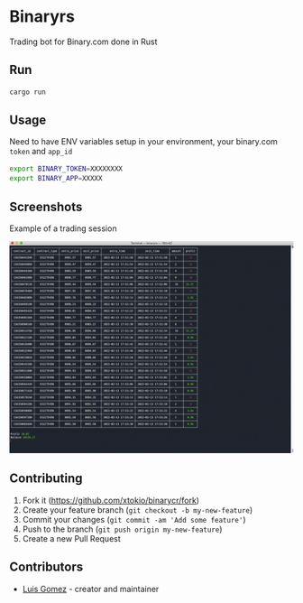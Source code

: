 # Binaryrs

Trading bot for Binary.com done in Rust

## Run

```bash
cargo run
```

## Usage

Need to have ENV variables setup in your environment, your binary.com `token` and `app_id`

```bash
export BINARY_TOKEN=XXXXXXXX
export BINARY_APP=XXXXX
```

## Screenshots

Example of a trading session

![binary 01](screenshot_binaryrs.png)

## Contributing

1. Fork it (<https://github.com/xtokio/binarycr/fork>)
2. Create your feature branch (`git checkout -b my-new-feature`)
3. Commit your changes (`git commit -am 'Add some feature'`)
4. Push to the branch (`git push origin my-new-feature`)
5. Create a new Pull Request

## Contributors

- [Luis Gomez](https://github.com/xtokio) - creator and maintainer
